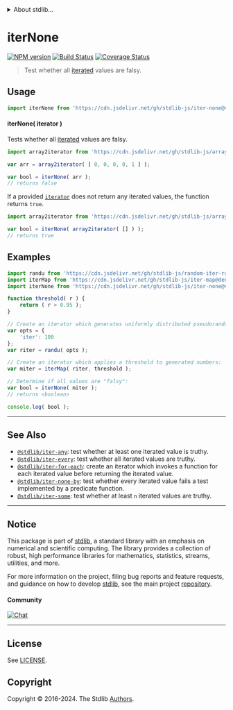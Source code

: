 <!--

@license Apache-2.0

Copyright (c) 2018 The Stdlib Authors.

Licensed under the Apache License, Version 2.0 (the "License");
you may not use this file except in compliance with the License.
You may obtain a copy of the License at

   http://www.apache.org/licenses/LICENSE-2.0

Unless required by applicable law or agreed to in writing, software
distributed under the License is distributed on an "AS IS" BASIS,
WITHOUT WARRANTIES OR CONDITIONS OF ANY KIND, either express or implied.
See the License for the specific language governing permissions and
limitations under the License.

-->


<details>
  <summary>
    About stdlib...
  </summary>
  <p>We believe in a future in which the web is a preferred environment for numerical computation. To help realize this future, we've built stdlib. stdlib is a standard library, with an emphasis on numerical and scientific computation, written in JavaScript (and C) for execution in browsers and in Node.js.</p>
  <p>The library is fully decomposable, being architected in such a way that you can swap out and mix and match APIs and functionality to cater to your exact preferences and use cases.</p>
  <p>When you use stdlib, you can be absolutely certain that you are using the most thorough, rigorous, well-written, studied, documented, tested, measured, and high-quality code out there.</p>
  <p>To join us in bringing numerical computing to the web, get started by checking us out on <a href="https://github.com/stdlib-js/stdlib">GitHub</a>, and please consider <a href="https://opencollective.com/stdlib">financially supporting stdlib</a>. We greatly appreciate your continued support!</p>
</details>

# iterNone

[![NPM version][npm-image]][npm-url] [![Build Status][test-image]][test-url] [![Coverage Status][coverage-image]][coverage-url] <!-- [![dependencies][dependencies-image]][dependencies-url] -->

> Test whether all [iterated][mdn-iterator-protocol] values are falsy.

<!-- Section to include introductory text. Make sure to keep an empty line after the intro `section` element and another before the `/section` close. -->

<section class="intro">

</section>

<!-- /.intro -->

<!-- Package usage documentation. -->



<section class="usage">

## Usage

```javascript
import iterNone from 'https://cdn.jsdelivr.net/gh/stdlib-js/iter-none@v0.2.0-deno/mod.js';
```

#### iterNone( iterator )

Tests whether all [iterated][mdn-iterator-protocol] values are falsy.

```javascript
import array2iterator from 'https://cdn.jsdelivr.net/gh/stdlib-js/array-to-iterator@deno/mod.js';

var arr = array2iterator( [ 0, 0, 0, 0, 1 ] );

var bool = iterNone( arr );
// returns false
```

If a provided [`iterator`][mdn-iterator-protocol] does not return any iterated values, the function returns `true`.

```javascript
import array2iterator from 'https://cdn.jsdelivr.net/gh/stdlib-js/array-to-iterator@deno/mod.js';

var bool = iterNone( array2iterator( [] ) );
// returns true
```

</section>

<!-- /.usage -->

<!-- Package usage notes. Make sure to keep an empty line after the `section` element and another before the `/section` close. -->

<section class="notes">

</section>

<!-- /.notes -->

<!-- Package usage examples. -->

<section class="examples">

## Examples

<!-- eslint no-undef: "error" -->

```javascript
import randu from 'https://cdn.jsdelivr.net/gh/stdlib-js/random-iter-randu@deno/mod.js';
import iterMap from 'https://cdn.jsdelivr.net/gh/stdlib-js/iter-map@deno/mod.js';
import iterNone from 'https://cdn.jsdelivr.net/gh/stdlib-js/iter-none@v0.2.0-deno/mod.js';

function threshold( r ) {
    return ( r > 0.95 );
}

// Create an iterator which generates uniformly distributed pseudorandom numbers:
var opts = {
    'iter': 100
};
var riter = randu( opts );

// Create an iterator which applies a threshold to generated numbers:
var miter = iterMap( riter, threshold );

// Determine if all values are "falsy":
var bool = iterNone( miter );
// returns <boolean>

console.log( bool );
```

</section>

<!-- /.examples -->

<!-- Section to include cited references. If references are included, add a horizontal rule *before* the section. Make sure to keep an empty line after the `section` element and another before the `/section` close. -->

<section class="references">

</section>

<!-- /.references -->

<!-- Section for related `stdlib` packages. Do not manually edit this section, as it is automatically populated. -->

<section class="related">

* * *

## See Also

-   <span class="package-name">[`@stdlib/iter-any`][@stdlib/iter/any]</span><span class="delimiter">: </span><span class="description">test whether at least one iterated value is truthy.</span>
-   <span class="package-name">[`@stdlib/iter-every`][@stdlib/iter/every]</span><span class="delimiter">: </span><span class="description">test whether all iterated values are truthy.</span>
-   <span class="package-name">[`@stdlib/iter-for-each`][@stdlib/iter/for-each]</span><span class="delimiter">: </span><span class="description">create an iterator which invokes a function for each iterated value before returning the iterated value.</span>
-   <span class="package-name">[`@stdlib/iter-none-by`][@stdlib/iter/none-by]</span><span class="delimiter">: </span><span class="description">test whether every iterated value fails a test implemented by a predicate function.</span>
-   <span class="package-name">[`@stdlib/iter-some`][@stdlib/iter/some]</span><span class="delimiter">: </span><span class="description">test whether at least `n` iterated values are truthy.</span>

</section>

<!-- /.related -->

<!-- Section for all links. Make sure to keep an empty line after the `section` element and another before the `/section` close. -->


<section class="main-repo" >

* * *

## Notice

This package is part of [stdlib][stdlib], a standard library with an emphasis on numerical and scientific computing. The library provides a collection of robust, high performance libraries for mathematics, statistics, streams, utilities, and more.

For more information on the project, filing bug reports and feature requests, and guidance on how to develop [stdlib][stdlib], see the main project [repository][stdlib].

#### Community

[![Chat][chat-image]][chat-url]

---

## License

See [LICENSE][stdlib-license].


## Copyright

Copyright &copy; 2016-2024. The Stdlib [Authors][stdlib-authors].

</section>

<!-- /.stdlib -->

<!-- Section for all links. Make sure to keep an empty line after the `section` element and another before the `/section` close. -->

<section class="links">

[npm-image]: http://img.shields.io/npm/v/@stdlib/iter-none.svg
[npm-url]: https://npmjs.org/package/@stdlib/iter-none

[test-image]: https://github.com/stdlib-js/iter-none/actions/workflows/test.yml/badge.svg?branch=v0.2.0
[test-url]: https://github.com/stdlib-js/iter-none/actions/workflows/test.yml?query=branch:v0.2.0

[coverage-image]: https://img.shields.io/codecov/c/github/stdlib-js/iter-none/main.svg
[coverage-url]: https://codecov.io/github/stdlib-js/iter-none?branch=main

<!--

[dependencies-image]: https://img.shields.io/david/stdlib-js/iter-none.svg
[dependencies-url]: https://david-dm.org/stdlib-js/iter-none/main

-->

[chat-image]: https://img.shields.io/gitter/room/stdlib-js/stdlib.svg
[chat-url]: https://app.gitter.im/#/room/#stdlib-js_stdlib:gitter.im

[stdlib]: https://github.com/stdlib-js/stdlib

[stdlib-authors]: https://github.com/stdlib-js/stdlib/graphs/contributors

[umd]: https://github.com/umdjs/umd
[es-module]: https://developer.mozilla.org/en-US/docs/Web/JavaScript/Guide/Modules

[deno-url]: https://github.com/stdlib-js/iter-none/tree/deno
[deno-readme]: https://github.com/stdlib-js/iter-none/blob/deno/README.md
[umd-url]: https://github.com/stdlib-js/iter-none/tree/umd
[umd-readme]: https://github.com/stdlib-js/iter-none/blob/umd/README.md
[esm-url]: https://github.com/stdlib-js/iter-none/tree/esm
[esm-readme]: https://github.com/stdlib-js/iter-none/blob/esm/README.md
[branches-url]: https://github.com/stdlib-js/iter-none/blob/main/branches.md

[stdlib-license]: https://raw.githubusercontent.com/stdlib-js/iter-none/main/LICENSE

[mdn-iterator-protocol]: https://developer.mozilla.org/en-US/docs/Web/JavaScript/Reference/Iteration_protocols#The_iterator_protocol

<!-- <related-links> -->

[@stdlib/iter/any]: https://github.com/stdlib-js/iter-any/tree/deno

[@stdlib/iter/every]: https://github.com/stdlib-js/iter-every/tree/deno

[@stdlib/iter/for-each]: https://github.com/stdlib-js/iter-for-each/tree/deno

[@stdlib/iter/none-by]: https://github.com/stdlib-js/iter-none-by/tree/deno

[@stdlib/iter/some]: https://github.com/stdlib-js/iter-some/tree/deno

<!-- </related-links> -->

</section>

<!-- /.links -->
